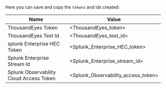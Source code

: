 Here you can save and copy the `tokens` and ids created:

| Name                                    | Value                                                      |
|-----------------------------------------|------------------------------------------------------------|
| ThousandEyes Token                      | <ThousandEyes_token>                                       |
| ThousandEyes Test Id                    | <ThousandEyes_test_id>                                     |
| splunk Enterprise HEC Token             | <Splunk_Enterprise_HEC_token>                              |
| Splunk Enterprise Stream Id             | <Splunk_Enterprise_stream_id>                              |
| Splunk Observability Cloud Access Token | <Splunk_Observability_access_token>                        |